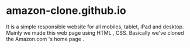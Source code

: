 # amazon-clone.github.io
It is a simple responsible website for all mobiles, tablet, iPad and desktop. Mainly we made this web page using HTML , CSS. Basically we've cloned the Amazon.com 's home page .
